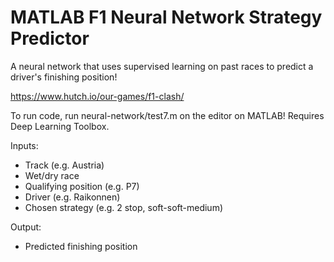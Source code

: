 # MATLAB F1 Neural Network Strategy Predictor 

A neural network that uses supervised learning on past races to predict a driver's finishing position!

https://www.hutch.io/our-games/f1-clash/

To run code, run neural-network/test7.m on the editor on MATLAB! Requires Deep Learning Toolbox.

Inputs: 
* Track (e.g. Austria)
* Wet/dry race
* Qualifying position (e.g. P7)
* Driver (e.g. Raikonnen)
* Chosen strategy (e.g. 2 stop, soft-soft-medium)

Output:
* Predicted finishing position
